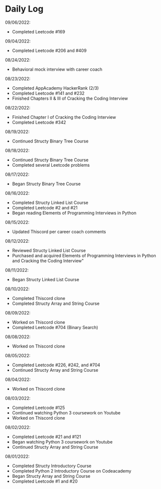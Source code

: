 # Daily Log

09/06/2022:
- Completed Leetcode #169

09/04/2022:
- Completed Leetcode #206 and #409

08/24/2022:
- Behavioral mock interview with career coach

08/23/2022:
- Completed AppAcademy HackerRank (2/3)
- Completed Leetcode #141 and #232
- Finished Chapters II & III of Cracking the Coding Interview

08/22/2022:
- Finished Chapter I of Cracking the Coding Interview
- Completed Leetcode #342

08/19/2022:
- Continued Structy Binary Tree Course

08/18/2022:
- Continued Structy Binary Tree Course
- Completed several Leetcode problems

08/17/2022:
- Began Structy Binary Tree Course

08/16/2022:
- Completed Structy Linked List Course
- Completed Leetcode #2 and #21
- Began reading Elements of Programming Interviews in Python

08/15/2022:
- Updated Thiscord per career coach comments

08/12/2022:
- Reviewed Structy Linked List Course
- Purchased and acquired Elements of Programming Interviews in Python and Cracking the Coding Interview"

08/11/2022:
- Began Structy Linked List Course 

08/10/2022:
- Completed Thiscord clone
- Completed Structy Array and String Course 

08/09/2022:
- Worked on Thiscord clone
- Completed Leetcode #704 (Binary Search)

08/08/2022:
- Worked on Thiscord clone

08/05/2022:
- Completed Leetcode #226, #242, and #704
- Continued Structy Array and String Course

08/04/2022:
- Worked on Thiscord clone

08/03/2022:
- Completed Leetcode #125
- Continued watching Python 3 coursework on Youtube
- Worked on Thiscord clone

08/02/2022:
- Completed Leetcode #21 and #121
- Began watching Python 3 coursework on Youtube
- Continued Structy Array and String Course

08/01/2022:
- Completed Structy Introductory Course
- Completed Python 2 Introductory Course on Codeacademy
- Began Structy Array and String Course
- Completed Leetcode #1 and #20